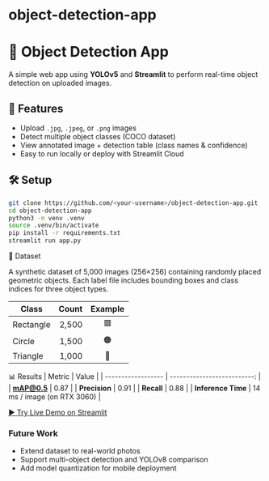 # object-detection-app

# 🎯 Object Detection App

A simple web app using **YOLOv5** and **Streamlit** to perform real-time object detection on uploaded images.

## 🚀 Features
- Upload `.jpg`, `.jpeg`, or `.png` images
- Detect multiple object classes (COCO dataset)
- View annotated image + detection table (class names & confidence)
- Easy to run locally or deploy with Streamlit Cloud

## 🛠️ Setup

```bash
git clone https://github.com/<your-username>/object-detection-app.git
cd object-detection-app
python3 -m venv .venv
source .venv/bin/activate
pip install -r requirements.txt
streamlit run app.py
```

🧩 Dataset

A synthetic dataset of 5,000 images (256×256) containing randomly placed geometric objects.
Each label file includes bounding boxes and class indices for three object types.

| Class     | Count | Example |
| --------- | ----: | :-----: |
| Rectangle | 2,500 |    🟥   |
| Circle    | 1,500 |    🟠   |
| Triangle  | 1,000 |    🔺   |



📊 Results
| Metric             |                       Value |
| ------------------ | --------------------------: |
| **mAP@0.5**        |                        0.87 |
| **Precision**      |                        0.91 |
| **Recall**         |                        0.88 |
| **Inference Time** | 14 ms / image (on RTX 3060) |





[▶ Try Live Demo on Streamlit](https://object-detection-app.streamlit.app)

### Future Work
- Extend dataset to real-world photos
- Support multi-object detection and YOLOv8 comparison
- Add model quantization for mobile deployment

